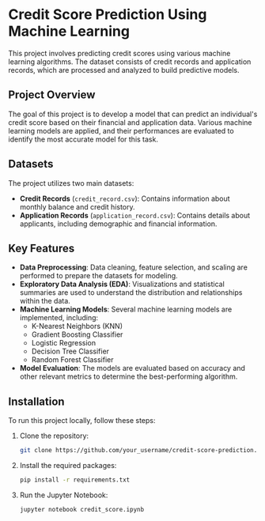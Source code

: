 
# Credit Score Prediction Using Machine Learning

This project involves predicting credit scores using various machine learning algorithms. The dataset consists of credit records and application records, which are processed and analyzed to build predictive models.

## Project Overview

The goal of this project is to develop a model that can predict an individual's credit score based on their financial and application data. Various machine learning models are applied, and their performances are evaluated to identify the most accurate model for this task.

## Datasets

The project utilizes two main datasets:
- **Credit Records** (`credit_record.csv`): Contains information about monthly balance and credit history.
- **Application Records** (`application_record.csv`): Contains details about applicants, including demographic and financial information.

## Key Features

- **Data Preprocessing**: Data cleaning, feature selection, and scaling are performed to prepare the datasets for modeling.
- **Exploratory Data Analysis (EDA)**: Visualizations and statistical summaries are used to understand the distribution and relationships within the data.
- **Machine Learning Models**: Several machine learning models are implemented, including:
  - K-Nearest Neighbors (KNN)
  - Gradient Boosting Classifier
  - Logistic Regression
  - Decision Tree Classifier
  - Random Forest Classifier
- **Model Evaluation**: The models are evaluated based on accuracy and other relevant metrics to determine the best-performing algorithm.

## Installation

To run this project locally, follow these steps:

1. Clone the repository:
   ```bash
   git clone https://github.com/your_username/credit-score-prediction.git
   ```
2. Install the required packages:
   ```bash
   pip install -r requirements.txt
   ```
3. Run the Jupyter Notebook:
   ```bash
   jupyter notebook credit_score.ipynb
   ```


